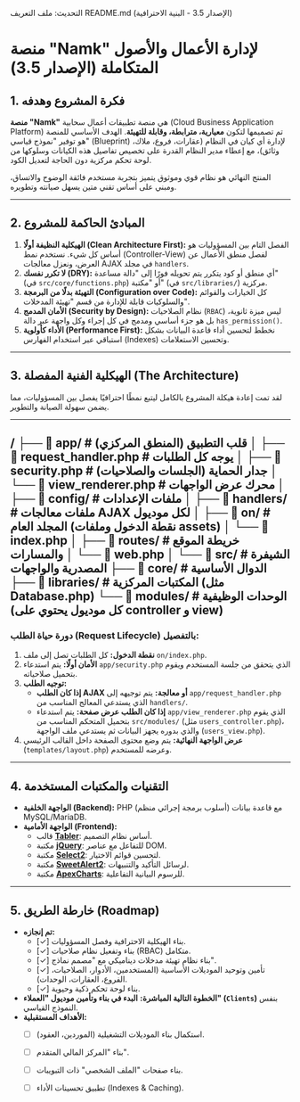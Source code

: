 

التحديث: ملف التعريف README.md (الإصدار 3.5 - البنية الاحترافية)

# منصة "Namk" لإدارة الأعمال والأصول المتكاملة (الإصدار 3.5)

## 1. فكرة المشروع وهدفه

**منصة "Namk"** هي منصة تطبيقات أعمال سحابية (Cloud Business Application Platform) تم تصميمها لتكون **معيارية، مترابطة، وقابلة للتهيئة**. الهدف الأساسي للمنصة هو توفير "نموذج قياسي" (Blueprint) لإدارة أي كيان في النظام (عقارات، فروع، ملاك، وثائق)، مع إعطاء مدير النظام القدرة على تخصيص تفاصيل هذه الكيانات وسلوكها من لوحة تحكم مركزية دون الحاجة لتعديل الكود.

المنتج النهائي هو نظام قوي وموثوق يتميز بتجربة مستخدم فائقة الوضوح والاتساق، ومبني على أساس تقني متين يسهل صيانته وتطويره.

---

## 2. المبادئ الحاكمة للمشروع

1.  **الهيكلية النظيفة أولًا (Clean Architecture First):** الفصل التام بين المسؤوليات هو أساس كل شيء. نستخدم نمط (Controller-View) لفصل منطق الأعمال عن العرض، ونعزل معالجات AJAX في مجلد `handlers`.
2.  **لا تكرر نفسك (DRY):** أي منطق أو كود يتكرر يتم تحويله فورًا إلى "دالة مساعدة" (في `src/core/functions.php`) أو "مكتبة" (في `src/libraries/`) مركزية.
3.  **التهيئة بدلًا من البرمجة (Configuration over Code):** كل الخيارات والقوائم والسلوكيات قابلة للإدارة من قسم "تهيئة المدخلات".
4.  **الأمان المدمج (Security by Design):** نظام الصلاحيات (`RBAC`) ليس ميزة ثانوية، بل هو جزء أساسي ومدمج في كل إجراء وكل واجهة عبر دالة `has_permission()`.
5.  **الأداء كأولوية (Performance First):** نخطط لتحسين أداء قاعدة البيانات بشكل استباقي عبر استخدام الفهارس (Indexes) وتحسين الاستعلامات.

---

## 3. الهيكلية الفنية المفصلة (The Architecture)

لقد تمت إعادة هيكلة المشروع بالكامل ليتبع نمطًا احترافيًا يفصل بين المسؤوليات، مما يضمن سهولة الصيانة والتطوير.

---
/
├── 📁 app/ # قلب التطبيق (المنطق المركزي)
│ ├── 📄 request_handler.php # يوجه كل الطلبات
│ ├── 📄 security.php # جدار الحماية (الجلسات والصلاحيات)
│ └── 📄 view_renderer.php # محرك عرض الواجهات
│
├── 📁 config/ # ملفات الإعدادات
│
├── 📁 handlers/ # ملفات معالجات AJAX لكل موديول
│
├── 📁 on/ # المجلد العام (نقطة الدخول وملفات assets)
│ └── 📄 index.php
│
├── 📁 routes/ # خريطة الموقع والمسارات
│ └── 📄 web.php
│
└── 📁 src/ # الشيفرة المصدرية والواجهات
├── 📁 core/ # الدوال الأساسية
├── 📁 libraries/ # المكتبات المركزية (مثل Database.php)
└── 📁 modules/ # الوحدات الوظيفية (كل موديول يحتوي على controller و view)
---


### دورة حياة الطلب (Request Lifecycle) بالتفصيل:
1.  **نقطة الدخول:** كل الطلبات تصل إلى ملف `on/index.php`.
2.  **الأمان أولًا:** يتم استدعاء `app/security.php` الذي يتحقق من جلسة المستخدم ويقوم بتحميل صلاحياته.
3.  **توجيه الطلب:**
    *   **إذا كان الطلب AJAX أو معالجة:** يتم توجيهه إلى `app/request_handler.php` الذي يستدعي المعالج المناسب من `handlers/`.
    *   **إذا كان الطلب عرض صفحة:** يتم استدعاء `app/view_renderer.php` الذي يقوم بتحميل المتحكم المناسب من `src/modules/` (مثل `users_controller.php`)، والذي بدوره يجهز البيانات ثم يستدعي ملف الواجهة (`users_view.php`).
4.  **عرض الواجهة النهائية:** يتم وضع محتوى الصفحة داخل القالب الرئيسي (`templates/layout.php`) وعرضه للمستخدم.

---

## 4. التقنيات والمكتبات المستخدمة

*   **الواجهة الخلفية (Backend):** PHP (أسلوب برمجة إجرائي منظم) مع قاعدة بيانات MySQL/MariaDB.
*   **الواجهة الأمامية (Frontend):**
    *   قالب [**Tabler**](https://tabler.io/): أساس نظام التصميم.
    *   مكتبة [**jQuery**](https://jquery.com/): للتفاعل مع عناصر DOM.
    *   مكتبة [**Select2**](https://select2.org/): لتحسين قوائم الاختيار.
    *   مكتبة [**SweetAlert2**](https://sweetalert2.github.io/): لرسائل التأكيد والتنبيهات.
    *   مكتبة [**ApexCharts**](https://apexcharts.com/): للرسوم البيانية التفاعلية.

---

## 5. خارطة الطريق (Roadmap)

*   **تم إنجازه:**
    *   [✓] بناء الهيكلية الاحترافية وفصل المسؤوليات.
    *   [✓] بناء وتفعيل نظام صلاحيات (RBAC) متكامل.
    *   [✓] بناء نظام تهيئة مدخلات ديناميكي مع "مصمم نماذج".
    *   [✓] تأمين وتوحيد الموديلات الأساسية (المستخدمين، الأدوار، الصلاحيات، الفروع، العقارات، الوحدات).
    *   [✓] بناء لوحة تحكم ذكية وحيوية.
*   **الخطوة التالية المباشرة:** **البدء في بناء وتأمين موديول "العملاء" (`Clients`)** بنفس النموذج القياسي.
*   **الأهداف المستقبلية:**
    *   [ ] استكمال بناء الموديلات التشغيلية (الموردين، العقود).
    *   [ ] بناء "المركز المالي المتقدم".
    *   [ ] بناء صفحات "الملف الشخصي" ذات التبويبات.
    *   [ ] تطبيق تحسينات الأداء (Indexes & Caching).


